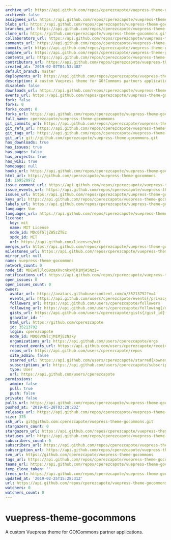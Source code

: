 ```yaml
---
archive_url: https://api.github.com/repos/cperezcapote/vuepress-theme-gocommons/{archive_format}{/ref}
archived: false
assignees_url: https://api.github.com/repos/cperezcapote/vuepress-theme-gocommons/assignees{/user}
blobs_url: https://api.github.com/repos/cperezcapote/vuepress-theme-gocommons/git/blobs{/sha}
branches_url: https://api.github.com/repos/cperezcapote/vuepress-theme-gocommons/branches{/branch}
clone_url: https://github.com/cperezcapote/vuepress-theme-gocommons.git
collaborators_url: https://api.github.com/repos/cperezcapote/vuepress-theme-gocommons/collaborators{/collaborator}
comments_url: https://api.github.com/repos/cperezcapote/vuepress-theme-gocommons/comments{/number}
commits_url: https://api.github.com/repos/cperezcapote/vuepress-theme-gocommons/commits{/sha}
compare_url: https://api.github.com/repos/cperezcapote/vuepress-theme-gocommons/compare/{base}...{head}
contents_url: https://api.github.com/repos/cperezcapote/vuepress-theme-gocommons/contents/{+path}
contributors_url: https://api.github.com/repos/cperezcapote/vuepress-theme-gocommons/contributors
created_at: '2019-02-07T04:53:40Z'
default_branch: master
deployments_url: https://api.github.com/repos/cperezcapote/vuepress-theme-gocommons/deployments
description: A custom Vuepress theme for GO!Commons partners applications.
disabled: false
downloads_url: https://api.github.com/repos/cperezcapote/vuepress-theme-gocommons/downloads
events_url: https://api.github.com/repos/cperezcapote/vuepress-theme-gocommons/events
fork: false
forks: 0
forks_count: 0
forks_url: https://api.github.com/repos/cperezcapote/vuepress-theme-gocommons/forks
full_name: cperezcapote/vuepress-theme-gocommons
git_commits_url: https://api.github.com/repos/cperezcapote/vuepress-theme-gocommons/git/commits{/sha}
git_refs_url: https://api.github.com/repos/cperezcapote/vuepress-theme-gocommons/git/refs{/sha}
git_tags_url: https://api.github.com/repos/cperezcapote/vuepress-theme-gocommons/git/tags{/sha}
git_url: git://github.com/cperezcapote/vuepress-theme-gocommons.git
has_downloads: true
has_issues: true
has_pages: false
has_projects: true
has_wiki: true
homepage: null
hooks_url: https://api.github.com/repos/cperezcapote/vuepress-theme-gocommons/hooks
html_url: https://github.com/cperezcapote/vuepress-theme-gocommons
id: 169520972
issue_comment_url: https://api.github.com/repos/cperezcapote/vuepress-theme-gocommons/issues/comments{/number}
issue_events_url: https://api.github.com/repos/cperezcapote/vuepress-theme-gocommons/issues/events{/number}
issues_url: https://api.github.com/repos/cperezcapote/vuepress-theme-gocommons/issues{/number}
keys_url: https://api.github.com/repos/cperezcapote/vuepress-theme-gocommons/keys{/key_id}
labels_url: https://api.github.com/repos/cperezcapote/vuepress-theme-gocommons/labels{/name}
language: Vue
languages_url: https://api.github.com/repos/cperezcapote/vuepress-theme-gocommons/languages
license:
  key: mit
  name: MIT License
  node_id: MDc6TGljZW5zZTEz
  spdx_id: MIT
  url: https://api.github.com/licenses/mit
merges_url: https://api.github.com/repos/cperezcapote/vuepress-theme-gocommons/merges
milestones_url: https://api.github.com/repos/cperezcapote/vuepress-theme-gocommons/milestones{/number}
mirror_url: null
name: vuepress-theme-gocommons
network_count: 0
node_id: MDEwOlJlcG9zaXRvcnkxNjk1MjA5NzI=
notifications_url: https://api.github.com/repos/cperezcapote/vuepress-theme-gocommons/notifications{?since,all,participating}
open_issues: 0
open_issues_count: 0
owner:
  avatar_url: https://avatars.githubusercontent.com/u/35213792?v=4
  events_url: https://api.github.com/users/cperezcapote/events{/privacy}
  followers_url: https://api.github.com/users/cperezcapote/followers
  following_url: https://api.github.com/users/cperezcapote/following{/other_user}
  gists_url: https://api.github.com/users/cperezcapote/gists{/gist_id}
  gravatar_id: ''
  html_url: https://github.com/cperezcapote
  id: 35213792
  login: cperezcapote
  node_id: MDQ6VXNlcjM1MjEzNzky
  organizations_url: https://api.github.com/users/cperezcapote/orgs
  received_events_url: https://api.github.com/users/cperezcapote/received_events
  repos_url: https://api.github.com/users/cperezcapote/repos
  site_admin: false
  starred_url: https://api.github.com/users/cperezcapote/starred{/owner}{/repo}
  subscriptions_url: https://api.github.com/users/cperezcapote/subscriptions
  type: User
  url: https://api.github.com/users/cperezcapote
permissions:
  admin: false
  pull: true
  push: false
private: false
pulls_url: https://api.github.com/repos/cperezcapote/vuepress-theme-gocommons/pulls{/number}
pushed_at: '2019-05-28T03:20:23Z'
releases_url: https://api.github.com/repos/cperezcapote/vuepress-theme-gocommons/releases{/id}
size: 376
ssh_url: git@github.com:cperezcapote/vuepress-theme-gocommons.git
stargazers_count: 0
stargazers_url: https://api.github.com/repos/cperezcapote/vuepress-theme-gocommons/stargazers
statuses_url: https://api.github.com/repos/cperezcapote/vuepress-theme-gocommons/statuses/{sha}
subscribers_count: 0
subscribers_url: https://api.github.com/repos/cperezcapote/vuepress-theme-gocommons/subscribers
subscription_url: https://api.github.com/repos/cperezcapote/vuepress-theme-gocommons/subscription
svn_url: https://github.com/cperezcapote/vuepress-theme-gocommons
tags_url: https://api.github.com/repos/cperezcapote/vuepress-theme-gocommons/tags
teams_url: https://api.github.com/repos/cperezcapote/vuepress-theme-gocommons/teams
temp_clone_token: ''
trees_url: https://api.github.com/repos/cperezcapote/vuepress-theme-gocommons/git/trees{/sha}
updated_at: '2019-02-25T15:28:31Z'
url: https://api.github.com/repos/cperezcapote/vuepress-theme-gocommons
watchers: 0
watchers_count: 0
---
```


# vuepress-theme-gocommons

A custom Vuepress theme for GO!Commons partner applications.
